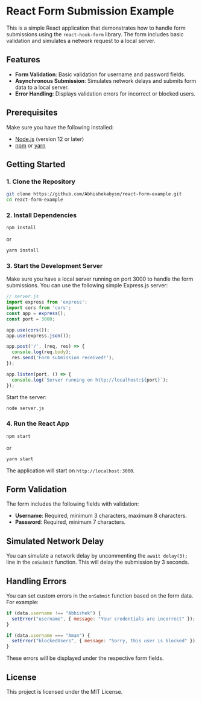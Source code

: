 # React Form Submission Example

This is a simple React application that demonstrates how to handle form submissions using the `react-hook-form` library. The form includes basic validation and simulates a network request to a local server.

## Features

- **Form Validation**: Basic validation for username and password fields.
- **Asynchronous Submission**: Simulates network delays and submits form data to a local server.
- **Error Handling**: Displays validation errors for incorrect or blocked users.

## Prerequisites

Make sure you have the following installed:

- [Node.js](https://nodejs.org/) (version 12 or later)
- [npm](https://www.npmjs.com/) or [yarn](https://yarnpkg.com/)

## Getting Started

### 1. Clone the Repository

```bash
git clone https://github.com/Abhishekabysm/react-form-example.git
cd react-form-example
```

### 2. Install Dependencies

```bash
npm install
```

or

```bash
yarn install
```

### 3. Start the Development Server

Make sure you have a local server running on port 3000 to handle the form submissions. You can use the following simple Express.js server:

```javascript
// server.js
import express from 'express';
import cors from 'cors';
const app = express();
const port = 3000;

app.use(cors());
app.use(express.json());

app.post('/', (req, res) => {
  console.log(req.body);
  res.send('Form submission received!');
});

app.listen(port, () => {
  console.log(`Server running on http://localhost:${port}`);
});
```

Start the server:

```bash
node server.js
```

### 4. Run the React App

```bash
npm start
```

or

```bash
yarn start
```

The application will start on `http://localhost:3000`.

## Form Validation

The form includes the following fields with validation:

- **Username**: Required, minimum 3 characters, maximum 8 characters.
- **Password**: Required, minimum 7 characters.

## Simulated Network Delay

You can simulate a network delay by uncommenting the `await delay(3);` line in the `onSubmit` function. This will delay the submission by 3 seconds.

## Handling Errors

You can set custom errors in the `onSubmit` function based on the form data. For example:

```javascript
if (data.username !== "Abhishek") {
  setError("username", { message: "Your credentials are incorrect" });
}

if (data.username === "Aman") {
  setError("blockedUsers", { message: "Sorry, this user is blocked" });
}
```

These errors will be displayed under the respective form fields.

## License

This project is licensed under the MIT License.
